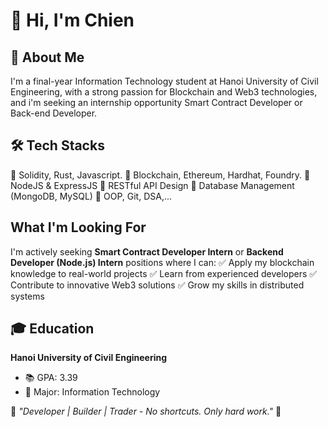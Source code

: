 # 👋 Hi, I'm Chien

## 🚀 About Me
I'm a final-year Information Technology student at Hanoi University of Civil Engineering, with a strong passion for Blockchain and Web3 technologies, and i'm seeking an internship opportunity Smart Contract Developer or Back-end Developer.

## 🛠️ Tech Stacks
🔹 Solidity, Rust, Javascript.
🔹 Blockchain, Ethereum, Hardhat, Foundry.
🔹 NodeJS & ExpressJS
🔹 RESTful API Design
🔹 Database Management (MongoDB, MySQL)
🔹 OOP, Git, DSA,...

## What I'm Looking For
I'm actively seeking **Smart Contract Developer Intern** or **Backend Developer (Node.js) Intern** positions where I can:
✅ Apply my blockchain knowledge to real-world projects
✅ Learn from experienced developers
✅ Contribute to innovative Web3 solutions
✅ Grow my skills in distributed systems

## 🎓 Education
**Hanoi University of Civil Engineering**
- 📚 GPA: 3.39
- 🎯 Major: Information Technology

 💭 *"Developer | Builder | Trader - No shortcuts. Only hard work."*  💭 
